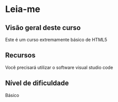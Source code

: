 # Leia-me

## Visão geral deste curso

Este é um curso extremamente básico de HTML5

## Recursos

Você precisará utilizar o software visual studio code

## Nível de dificuldade

Básico